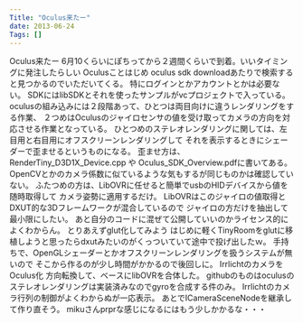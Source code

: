 ```yaml
---
Title: "Oculus来たー"
date: 2013-06-24
Tags: []
---
```


Oculus来たー
6月10くらいにぽちってから２週間くらいで到着。いいタイミングに発注したらしい
Oculusことはじめ
oculus sdk downloadあたりで検索すると見つかるのでいただいてくる。
特にログインとかアカウントとかは必要ない。
SDKにはlibSDKとそれを使ったサンプルがvcプロジェクトで入っている。
oculusの組み込みには２段階あって、ひとつは両目向けに違うレンダリングをする作業、
２つめはOculusのジャイロセンサの値を受け取ってカメラの方向を対応させる作業となっている。
ひとつめのステレオレンダリングに関しては、左目用と右目用にオフスクリーンレンダリングして
それを表示するときにシェーダーで歪ませるというものになる。 歪ませ方は、
RenderTiny_D3D1X_Device.cpp や Oculus_SDK_Overview.pdfに書いてある。
OpenCVとかのカメラ係数に似ているような気もするが同じものかは確認していない。
ふたつめの方は、LibOVRに任せると簡単でusbのHIDデバイスから値を随時取得して
カメラ姿勢に適用するだけ。
LibOVRはこのジャイロの値取得とDXUT的な3Dフレームワークが混合しているので
ジャイロの方だけを抽出して最小限にしたい。
あと自分のコードに混ぜて公開していいのかライセンス的によくわからん。
とりあえずglut化してみよう
はじめに軽くTinyRoomをglutに移植しようと思ったらdxutみたいのがくっついていて途中で投げ出したｗ。
手持ちで、OpenGLシェーダーとかオフスクリーンレンダリングを扱うシステムが無いので
そこから作るのが少し時間がかかるので後回しに。
IrrlichtのカメラをOculus化
方向転換して、ベースにlibOVRを合体した。
githubのものはoculusのステレオレンダリングは実装済みなのでgyroを合成する件のみ。
Irrlichtのカメラ行列の制御がよくわからぬが一応表示。
あとでICameraSceneNodeを継承して作り直そう。
mikuさんprprな感じになるにはもう少しかかるな・・・

